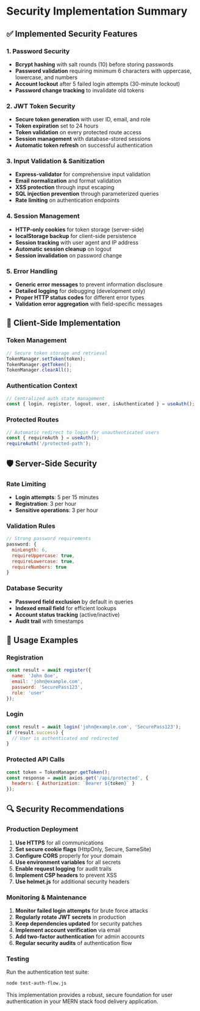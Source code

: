 # Security Implementation Summary

## ✅ Implemented Security Features

### 1. Password Security
- **Bcrypt hashing** with salt rounds (10) before storing passwords
- **Password validation** requiring minimum 6 characters with uppercase, lowercase, and numbers
- **Account lockout** after 5 failed login attempts (30-minute lockout)
- **Password change tracking** to invalidate old tokens

### 2. JWT Token Security
- **Secure token generation** with user ID, email, and role
- **Token expiration** set to 24 hours
- **Token validation** on every protected route access
- **Session management** with database-stored sessions
- **Automatic token refresh** on successful authentication

### 3. Input Validation & Sanitization
- **Express-validator** for comprehensive input validation
- **Email normalization** and format validation
- **XSS protection** through input escaping
- **SQL injection prevention** through parameterized queries
- **Rate limiting** on authentication endpoints

### 4. Session Management
- **HTTP-only cookies** for token storage (server-side)
- **localStorage backup** for client-side persistence
- **Session tracking** with user agent and IP address
- **Automatic session cleanup** on logout
- **Session invalidation** on password change

### 5. Error Handling
- **Generic error messages** to prevent information disclosure
- **Detailed logging** for debugging (development only)
- **Proper HTTP status codes** for different error types
- **Validation error aggregation** with field-specific messages

## 🔧 Client-Side Implementation

### Token Management
```javascript
// Secure token storage and retrieval
TokenManager.setToken(token);
TokenManager.getToken();
TokenManager.clearAll();
```

### Authentication Context
```javascript
// Centralized auth state management
const { login, register, logout, user, isAuthenticated } = useAuth();
```

### Protected Routes
```javascript
// Automatic redirect to login for unauthenticated users
const { requireAuth } = useAuth();
requireAuth('/protected-path');
```

## 🛡️ Server-Side Security

### Rate Limiting
- **Login attempts**: 5 per 15 minutes
- **Registration**: 3 per hour
- **Sensitive operations**: 3 per hour

### Validation Rules
```javascript
// Strong password requirements
password: {
  minLength: 6,
  requireUppercase: true,
  requireLowercase: true,
  requireNumbers: true
}
```

### Database Security
- **Password field exclusion** by default in queries
- **Indexed email field** for efficient lookups
- **Account status tracking** (active/inactive)
- **Audit trail** with timestamps

## 🚀 Usage Examples

### Registration
```javascript
const result = await register({
  name: 'John Doe',
  email: 'john@example.com',
  password: 'SecurePass123',
  role: 'user'
});
```

### Login
```javascript
const result = await login('john@example.com', 'SecurePass123');
if (result.success) {
  // User is authenticated and redirected
}
```

### Protected API Calls
```javascript
const token = TokenManager.getToken();
const response = await axios.get('/api/protected', {
  headers: { Authorization: `Bearer ${token}` }
});
```

## 🔍 Security Recommendations

### Production Deployment
1. **Use HTTPS** for all communications
2. **Set secure cookie flags** (HttpOnly, Secure, SameSite)
3. **Configure CORS** properly for your domain
4. **Use environment variables** for all secrets
5. **Enable request logging** for audit trails
6. **Implement CSP headers** to prevent XSS
7. **Use helmet.js** for additional security headers

### Monitoring & Maintenance
1. **Monitor failed login attempts** for brute force attacks
2. **Regularly rotate JWT secrets** in production
3. **Keep dependencies updated** for security patches
4. **Implement account verification** via email
5. **Add two-factor authentication** for admin accounts
6. **Regular security audits** of authentication flow

### Testing
Run the authentication test suite:
```bash
node test-auth-flow.js
```

This implementation provides a robust, secure foundation for user authentication in your MERN stack food delivery application.